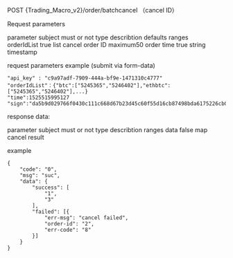 POST {Trading_Macro_v2}/order/batchcancel （cancel ID）

Request parameters

  parameter subject	must or not	type  	describtion    	defaults	ranges         
  orderIdList      	true       	list  	cancel order ID	        	maximum50 order
  time             	true       	string	timestamp      	        	               

request parameters example  (submit via form-data)

    "api_key" : "c9a97adf-7909-444a-bf9e-1471310c4777"
    "orderIdList"：{"btc":["5245365","5246402"],"ethbtc":["5245365","5246402"],...}
    "time":1525515995127
    "sign":"da5b9d029766f0430c111c668d67b23d45c60f55d16cb87498bda6175226cb0c8cadb1dbeb493317bd9740421ca0cbd01df218f6ae5b95decd9a410e9d317bb7"

response data:

  parameter subject	must or not	type	describtion  	ranges
  data             	false      	map 	cancel result	      

example

    {
    	"code": "0",
    	"msg": "suc",
    	"data": {
    		"success": [
    			"1",
    			"3"
    		],
    		"failed": [{
    			"err-msg": "cancel failed",
    			"order-id": "2",
    			"err-code": "8"
    		}]
    	}
    }
